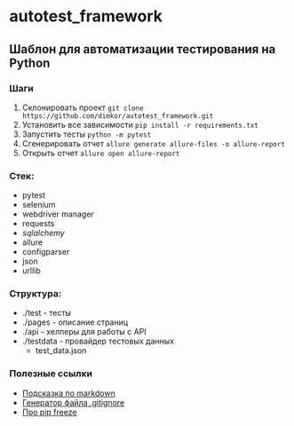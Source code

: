 # autotest_framework

## Шаблон для автоматизации тестирования на Python

### Шаги
1. Склонировать проект `git clone https://github.com/dimkor/autotest_framework.git`
2. Установить все зависимости `pip install -r requirements.txt`
3. Запустить тесты `python -m pytest`
4. Сгенерировать отчет `allure generate allure-files -o allure-report`
5. Открыть отчет `allure open allure-report`

### Стек:
- pytest
- selenium
- webdriver manager
- requests
- _sqlalchemy_
- allure
- configparser
- json
- urllib

### Структура:
- ./test - тесты
- ./pages - описание страниц
- ./api - хелперы для работы с API
- ./testdata - провайдер тестовых данных
    - test_data.json

### Полезные ссылки
- [Подсказка по markdown](https://www.markdownguide.org/cheat-sheet/)
- [Генератор файла .gitignore](https://www.toptal.com/developers/gitignore/)
- [Про pip freeze](https://pip.pypa.io/en/stable/cli/pip_freeze/)